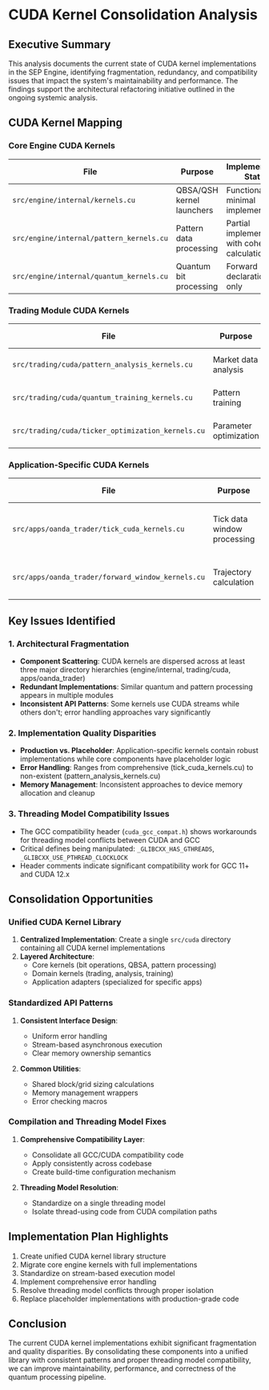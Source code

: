 # CUDA Kernel Consolidation Analysis

## Executive Summary

This analysis documents the current state of CUDA kernel implementations in the SEP Engine, identifying fragmentation, redundancy, and compatibility issues that impact the system's maintainability and performance. The findings support the architectural refactoring initiative outlined in the ongoing systemic analysis.

## CUDA Kernel Mapping

### Core Engine CUDA Kernels

| File | Purpose | Implementation Status |
|------|---------|----------------------|
| `src/engine/internal/kernels.cu` | QBSA/QSH kernel launchers | Functional with minimal implementation |
| `src/engine/internal/pattern_kernels.cu` | Pattern data processing | Partial implementation with coherence calculation |
| `src/engine/internal/quantum_kernels.cu` | Quantum bit processing | Forward declarations only |

### Trading Module CUDA Kernels

| File | Purpose | Implementation Status |
|------|---------|----------------------|
| `src/trading/cuda/pattern_analysis_kernels.cu` | Market data analysis | Placeholder (`market_data[idx] * 0.8f`) |
| `src/trading/cuda/quantum_training_kernels.cu` | Pattern training | Placeholder (`input_data[idx] * 0.5f + 0.5f`) |
| `src/trading/cuda/ticker_optimization_kernels.cu` | Parameter optimization | Placeholder (`ticker_data[idx] * 1.2f`) |

### Application-Specific CUDA Kernels

| File | Purpose | Implementation Status |
|------|---------|----------------------|
| `src/apps/oanda_trader/tick_cuda_kernels.cu` | Tick data window processing | Production-ready implementation with error handling |
| `src/apps/oanda_trader/forward_window_kernels.cu` | Trajectory calculation | Functional implementation with CPU fallback |

## Key Issues Identified

### 1. Architectural Fragmentation

- **Component Scattering**: CUDA kernels are dispersed across at least three major directory hierarchies (engine/internal, trading/cuda, apps/oanda_trader)
- **Redundant Implementations**: Similar quantum and pattern processing appears in multiple modules
- **Inconsistent API Patterns**: Some kernels use CUDA streams while others don't; error handling approaches vary significantly

### 2. Implementation Quality Disparities

- **Production vs. Placeholder**: Application-specific kernels contain robust implementations while core components have placeholder logic
- **Error Handling**: Ranges from comprehensive (tick_cuda_kernels.cu) to non-existent (pattern_analysis_kernels.cu)
- **Memory Management**: Inconsistent approaches to device memory allocation and cleanup

### 3. Threading Model Compatibility Issues

- The GCC compatibility header (`cuda_gcc_compat.h`) shows workarounds for threading model conflicts between CUDA and GCC
- Critical defines being manipulated: `_GLIBCXX_HAS_GTHREADS`, `_GLIBCXX_USE_PTHREAD_CLOCKLOCK`
- Header comments indicate significant compatibility work for GCC 11+ and CUDA 12.x

## Consolidation Opportunities

### Unified CUDA Kernel Library

1. **Centralized Implementation**: Create a single `src/cuda` directory containing all CUDA kernel implementations
2. **Layered Architecture**:
   - Core kernels (bit operations, QBSA, pattern processing)
   - Domain kernels (trading, analysis, training)
   - Application adapters (specialized for specific apps)

### Standardized API Patterns

1. **Consistent Interface Design**:
   - Uniform error handling
   - Stream-based asynchronous execution
   - Clear memory ownership semantics

2. **Common Utilities**:
   - Shared block/grid sizing calculations
   - Memory management wrappers
   - Error checking macros

### Compilation and Threading Model Fixes

1. **Comprehensive Compatibility Layer**:
   - Consolidate all GCC/CUDA compatibility code
   - Apply consistently across codebase
   - Create build-time configuration mechanism

2. **Threading Model Resolution**:
   - Standardize on a single threading model
   - Isolate thread-using code from CUDA compilation paths

## Implementation Plan Highlights

1. Create unified CUDA kernel library structure
2. Migrate core engine kernels with full implementations
3. Standardize on stream-based execution model
4. Implement comprehensive error handling
5. Resolve threading model conflicts through proper isolation
6. Replace placeholder implementations with production-grade code

## Conclusion

The current CUDA kernel implementations exhibit significant fragmentation and quality disparities. By consolidating these components into a unified library with consistent patterns and proper threading model compatibility, we can improve maintainability, performance, and correctness of the quantum processing pipeline.
